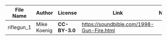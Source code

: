 | File Name     | Author          | License       | Link                                                         | Notes                   |
|---------------|-----------------|---------------|--------------------------------------------------------------|-------------------------|
| riflegun_1    | Mike Koenig     | **CC-BY-3.0** | https://soundbible.com/1998-Gun-Fire.html                    | |
